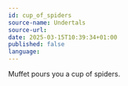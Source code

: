 ```yaml
---
id: cup_of_spiders
source-name: Undertals
source-url:
date: 2025-03-15T10:39:34+01:00
published: false
language:
---
```


Muffet pours you a cup of spiders.

